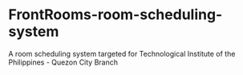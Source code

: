 # FrontRooms-room-scheduling-system
A room scheduling system targeted for Technological Institute of the Philippines - Quezon City Branch
